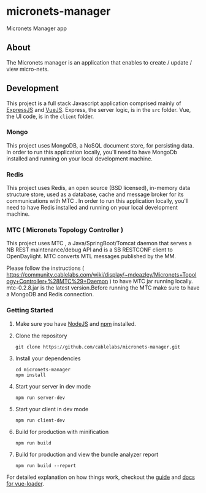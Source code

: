 # micronets-manager
Micronets Manager app

## About

The Micronets manager is an application that enables to create / update / view micro-nets.

## Development

This project is a full stack Javascript application comprised mainly of [ExpressJS](https://expressjs.com/) and [VueJS](https://vuejs.org/).
Express, the server logic, is in the `src` folder.  Vue, the UI code, is in the `client` folder.

### Mongo

This project uses MongoDB, a NoSQL document store, for persisting data. In order to run this application locally, you'll need to have MongoDb installed and running on your local development machine.

### Redis

This project uses Redis, an open source (BSD licensed), in-memory data structure store, used as a database, cache and message broker for its communications with MTC . In order to run this application locally, you'll need to have Redis installed and running on your local development machine.

### MTC ( Micronets Topology Controller )

This project uses MTC , a Java/SpringBoot/Tomcat daemon that serves a NB REST maintenance/debug API and is a SB RESTCONF client to OpenDaylight. MTC converts MTL messages published by the MM.

Please follow the instructions ( https://community.cablelabs.com/wiki/display/~mdeazley/Micronets+Topology+Controller+%28MTC%29+Daemon ) to have MTC jar running locally. mtc-0.2.8.jar is the latest version.Before running the MTC make sure to have a MongoDB and Redis connection.

### Getting Started

1. Make sure you have [NodeJS](https://nodejs.org/) and [npm](https://www.npmjs.com/) installed.

2. Clone the repository
    ```
    git clone https://github.com/cablelabs/micronets-manager.git
    ```

3. Install your dependencies

    ```
    cd micronets-manager
    npm install
    ```

4. Start your server in dev mode

    ```
    npm run server-dev
    ```

5. Start your client in dev mode

    ```
    npm run client-dev
    ```


6. Build for production with minification

    ```
    npm run build
    ```


7. Build for production and view the bundle analyzer report

    ```
    npm run build --report
    ```


For detailed explanation on how things work, checkout the [guide](http://vuejs-templates.github.io/webpack/) and [docs for vue-loader](http://vuejs.github.io/vue-loader).